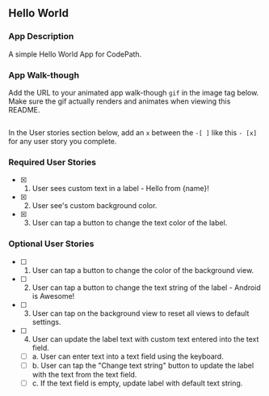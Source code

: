 ## Hello World

### App Description
A simple Hello World App for CodePath.

### App Walk-though
Add the URL to your animated app walk-though `gif` in the image tag below. Make sure the gif actually renders and animates when viewing this README. 

<img src=" " width=200><br>

In the User stories section below, add an `x` between the `-[ ]` like this `- [x]` for any user story you complete. 
### Required User Stories
- [x] 1. User sees custom text in a label - Hello from {name}!
- [x] 2. User see's custom background color.
- [x] 3. User can tap a button to change the text color of the label.

### Optional User Stories
- [ ] 1. User can tap a button to change the color of the background view.  
- [ ] 2. User can tap a button to change the text string of the label - Android is Awesome!  
- [ ] 3. User can tap on the background view to reset all views to default settings.  
- [ ] 4. User can update the label text with custom text entered into the text field.  
   - [ ] a. User can enter text into a text field using the keyboard.  
   - [ ] b. User can tap the "Change text string" button to update the label with the text from the text field.  
   - [ ] c. If the text field is empty, update label with default text string.  
